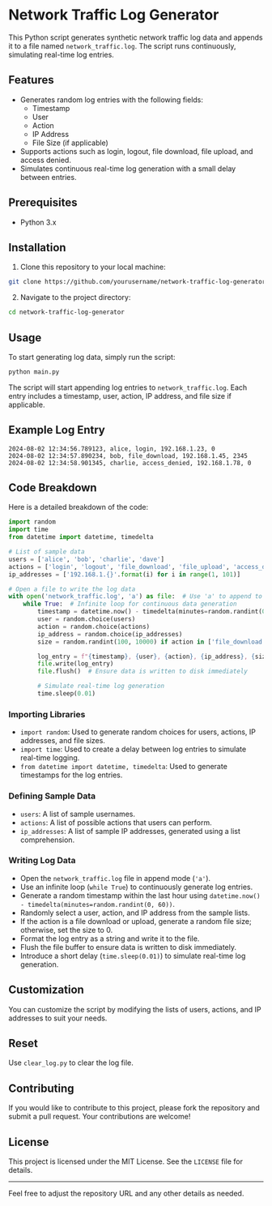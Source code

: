 # Network Traffic Log Generator

This Python script generates synthetic network traffic log data and appends it to a file named `network_traffic.log`. The script runs continuously, simulating real-time log entries.

## Features

- Generates random log entries with the following fields:
  - Timestamp
  - User
  - Action
  - IP Address
  - File Size (if applicable)
- Supports actions such as login, logout, file download, file upload, and access denied.
- Simulates continuous real-time log generation with a small delay between entries.

## Prerequisites

- Python 3.x

## Installation

1. Clone this repository to your local machine:

```sh
git clone https://github.com/yourusername/network-traffic-log-generator.git
```

2. Navigate to the project directory:

```sh
cd network-traffic-log-generator
```

## Usage

To start generating log data, simply run the script:

```sh
python main.py
```

The script will start appending log entries to `network_traffic.log`. Each entry includes a timestamp, user, action, IP address, and file size if applicable.

## Example Log Entry

```
2024-08-02 12:34:56.789123, alice, login, 192.168.1.23, 0
2024-08-02 12:34:57.890234, bob, file_download, 192.168.1.45, 2345
2024-08-02 12:34:58.901345, charlie, access_denied, 192.168.1.78, 0
```

## Code Breakdown

Here is a detailed breakdown of the code:

```python
import random
import time
from datetime import datetime, timedelta

# List of sample data
users = ['alice', 'bob', 'charlie', 'dave']
actions = ['login', 'logout', 'file_download', 'file_upload', 'access_denied']
ip_addresses = ['192.168.1.{}'.format(i) for i in range(1, 101)]

# Open a file to write the log data
with open('network_traffic.log', 'a') as file:  # Use 'a' to append to the file
    while True:  # Infinite loop for continuous data generation
        timestamp = datetime.now() - timedelta(minutes=random.randint(0, 60))
        user = random.choice(users)
        action = random.choice(actions)
        ip_address = random.choice(ip_addresses)
        size = random.randint(100, 10000) if action in ['file_download', 'file_upload'] else 0

        log_entry = f"{timestamp}, {user}, {action}, {ip_address}, {size}\n"
        file.write(log_entry)
        file.flush()  # Ensure data is written to disk immediately

        # Simulate real-time log generation
        time.sleep(0.01)
```

### Importing Libraries

- `import random`: Used to generate random choices for users, actions, IP addresses, and file sizes.
- `import time`: Used to create a delay between log entries to simulate real-time logging.
- `from datetime import datetime, timedelta`: Used to generate timestamps for the log entries.

### Defining Sample Data

- `users`: A list of sample usernames.
- `actions`: A list of possible actions that users can perform.
- `ip_addresses`: A list of sample IP addresses, generated using a list comprehension.

### Writing Log Data

- Open the `network_traffic.log` file in append mode (`'a'`).
- Use an infinite loop (`while True`) to continuously generate log entries.
- Generate a random timestamp within the last hour using `datetime.now() - timedelta(minutes=random.randint(0, 60))`.
- Randomly select a user, action, and IP address from the sample lists.
- If the action is a file download or upload, generate a random file size; otherwise, set the size to 0.
- Format the log entry as a string and write it to the file.
- Flush the file buffer to ensure data is written to disk immediately.
- Introduce a short delay (`time.sleep(0.01)`) to simulate real-time log generation.

## Customization

You can customize the script by modifying the lists of users, actions, and IP addresses to suit your needs.

## Reset

Use `clear_log.py` to clear the log file.

## Contributing

If you would like to contribute to this project, please fork the repository and submit a pull request. Your contributions are welcome!

## License

This project is licensed under the MIT License. See the `LICENSE` file for details.

---

Feel free to adjust the repository URL and any other details as needed.
